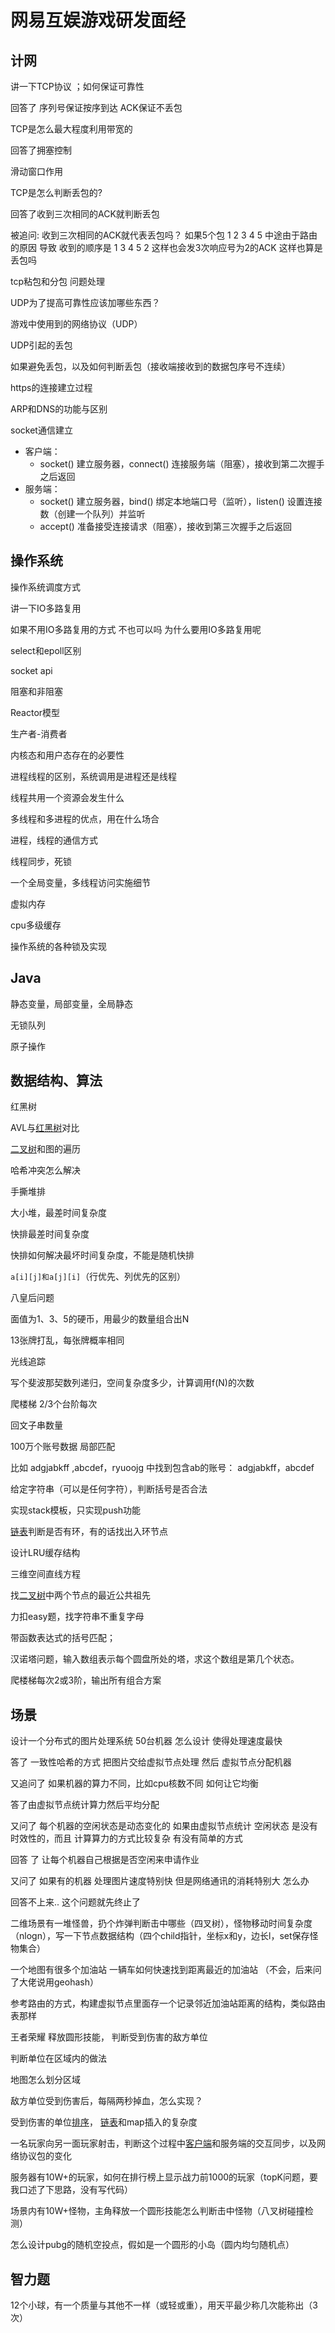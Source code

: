 # 网易互娱游戏研发面经



## 计网

  讲一下TCP协议 ；如何保证可靠性 

  回答了 序列号保证按序到达 ACK保证不丢包 

   

  TCP是怎么最大程度利用带宽的 

  回答了拥塞控制 

 

滑动窗口作用

 

  TCP是怎么判断丢包的? 

  回答了收到三次相同的ACK就判断丢包 

  被追问: 收到三次相同的ACK就代表丢包吗？ 如果5个包 1 2 3 4 5   中途由于路由的原因 导致 收到的顺序是 1 3 4 5 2 这样也会发3次响应号为2的ACK 这样也算是丢包吗 





tcp粘包和分包 问题处理





UDP为了提高可靠性应该加哪些东西？



游戏中使用到的网络协议（UDP）



UDP引起的丢包





如果避免丢包，以及如何判断丢包（接收端接收到的数据包序号不连续）



https的连接建立过程



ARP和DNS的功能与区别



socket通信建立

- 客户端：
  - socket() 建立服务器，connect() 连接服务端（阻塞），接收到第二次握手之后返回
- 服务端：
  - socket() 建立服务器，bind() 绑定本地端口号（监听），listen() 设置连接数（创建一个队列）并监听
  - accept() 准备接受连接请求（阻塞），接收到第三次握手之后返回





## 操作系统

操作系统调度方式



讲一下IO多路复用

如果不用IO多路复用的方式 不也可以吗 为什么要用IO多路复用呢



select和epoll区别



socket api



阻塞和非阻塞



Reactor模型



生产者-消费者



内核态和用户态存在的必要性



进程线程的区别，系统调用是进程还是线程



线程共用一个资源会发生什么



多线程和多进程的优点，用在什么场合



进程，线程的通信方式



线程同步，死锁



一个全局变量，多线程访问实施细节



虚拟内存



cpu多级缓存



操作系统的各种锁及实现



## Java

静态变量，局部变量，全局静态



无锁队列



  原子操作









## 数据结构、算法

红黑树



AVL与[红黑树](https://www.nowcoder.com/jump/super-jump/word?word=红黑树)对比



[二叉树](https://www.nowcoder.com/jump/super-jump/word?word=二叉树)和图的遍历



哈希冲突怎么解决



手撕堆排



大小堆，最差时间复杂度



快排最差时间复杂度



快排如何解决最坏时间复杂度，不能是随机快排



`a[i][j]和a[j][i]`（行优先、列优先的区别）



八皇后问题



面值为1、3、5的硬币，用最少的数量组合出N





13张牌打乱，每张牌概率相同





光线追踪



写个斐波那契数列递归，空间复杂度多少，计算调用f(N)的次数





爬楼梯 2/3个台阶每次



回文子串数量



100万个账号数据 局部匹配

比如 adgjabkff ,abcdef，ryuoojg 中找到包含ab的账号： adgjabkff，abcdef





给定字符串（可以是任何字符），判断括号是否合法



实现stack模板，只实现push功能



[链表](https://www.nowcoder.com/jump/super-jump/word?word=链表)判断是否有环，有的话找出入环节点



设计LRU缓存结构



三维空间直线方程



找[二叉树](https://www.nowcoder.com/jump/super-jump/word?word=二叉树)中两个节点的最近公共祖先



力扣easy题，找字符串不重复字母



带函数表达式的括号匹配；



汉诺塔问题，输入数组表示每个圆盘所处的塔，求这个数组是第几个状态。



爬楼梯每次2或3阶，输出所有组合方案



## 场景

设计一个分布式的图片处理系统  50台机器 怎么设计 使得处理速度最快 

  答了 一致性哈希的方式 把图片交给虚拟节点处理 然后 虚拟节点分配机器 



又追问了 如果机器的算力不同，比如cpu核数不同 如何让它均衡 

  答了由虚拟节点统计算力然后平均分配 



又问了 每个机器的空闲状态是动态变化的 如果由虚拟节点统计 空闲状态 是没有时效性的，而且 计算算力的方式比较复杂 有没有简单的方式  

  回答 了 让每个机器自己根据是否空闲来申请作业 



又问了 如果有的机器 处理图片速度特别快 但是网络通讯的消耗特别大 怎么办 

  回答不上来.. 这个问题就先终止了



二维场景有一堆怪兽，扔个炸弹判断击中哪些（四叉树），怪物移动时间复杂度（nlogn），写一下节点数据结构（四个child指针，坐标x和y，边长l，set保存怪物集合）





一个地图有很多个加油站 一辆车如何快速找到距离最近的加油站 （不会，后来问了大佬说用geohash）

参考路由的方式，构建虚拟节点里面存一个记录邻近加油站距离的结构，类似路由表那样





王者荣耀 释放圆形技能， 判断受到伤害的敌方单位





判断单位在区域内的做法



地图怎么划分区域





敌方单位受到伤害后，每隔两秒掉血，怎么实现？





受到伤害的单位[排序](https://www.nowcoder.com/jump/super-jump/word?word=排序)， [链表](https://www.nowcoder.com/jump/super-jump/word?word=链表)和map插入的复杂度





一名玩家向另一面玩家射击，判断这个过程中[客户端](https://www.nowcoder.com/jump/super-jump/word?word=客户端)和服务端的交互同步，以及网络协议包的变化



服务器有10W+的玩家，如何在排行榜上显示战力前1000的玩家（topK问题，要我口述了下思路，没有写代码）



场景内有10W+怪物，主角释放一个圆形技能怎么判断击中怪物（八叉树碰撞检测）



怎么设计pubg的随机空投点，假如是一个圆形的小岛（圆内均匀随机点）



## 智力题

12个小球，有一个质量与其他不一样（或轻或重），用天平最少称几次能称出（3次）